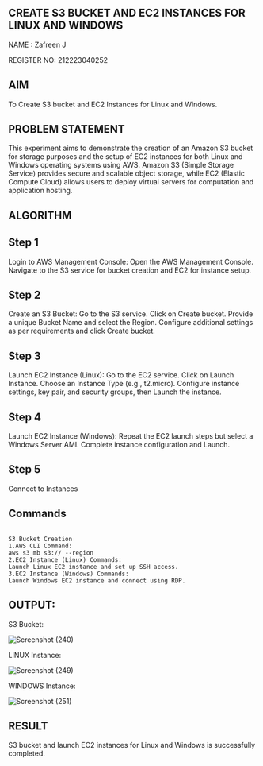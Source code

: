   ## CREATE S3 BUCKET AND EC2 INSTANCES FOR LINUX AND WINDOWS
NAME : Zafreen J

REGISTER NO: 212223040252

## AIM
To Create S3 bucket and EC2 Instances for Linux and Windows.
## PROBLEM STATEMENT
This experiment aims to demonstrate the creation of an Amazon S3 bucket for storage purposes and the setup of EC2 instances for both Linux and Windows operating systems using AWS. Amazon S3 (Simple Storage Service) provides secure and scalable object storage, while EC2 (Elastic Compute Cloud) allows users to deploy virtual servers for computation and application hosting.

## ALGORITHM
 
## Step 1
Login to AWS Management Console:
  Open the AWS Management Console.
  Navigate to the S3 service for bucket creation and EC2 for instance setup.
## Step 2
Create an S3 Bucket:
Go to the S3 service.
Click on Create bucket.
Provide a unique Bucket Name and select the Region.
Configure additional settings as per requirements and click Create bucket.

## Step 3
Launch EC2 Instance (Linux):
Go to the EC2 service.
Click on Launch Instance.
Choose an Instance Type (e.g., t2.micro).
Configure instance settings, key pair, and security groups, then Launch the instance.

## Step 4
Launch EC2 Instance (Windows):
Repeat the EC2 launch steps but select a Windows Server AMI.
Complete instance configuration and Launch.

## Step 5
Connect to Instances


## Commands

```

S3 Bucket Creation
1.AWS CLI Command:
aws s3 mb s3:// --region
2.EC2 Instance (Linux) Commands:
Launch Linux EC2 instance and set up SSH access.
3.EC2 Instance (Windows) Commands:
Launch Windows EC2 instance and connect using RDP.

```

## OUTPUT:

S3 Bucket:

![Screenshot (240)](https://github.com/user-attachments/assets/8b7fb404-e02f-451e-8a77-90c3196152ab)


LINUX Instance:

![Screenshot (249)](https://github.com/user-attachments/assets/c8c4fe15-79dd-4212-996c-9fc9b0894a07)

 WINDOWS Instance:

![Screenshot (251)](https://github.com/user-attachments/assets/64fc6303-721d-4bcb-9415-4cc28b2ad20e)


 ## RESULT
  S3 bucket and launch EC2 instances for Linux and Windows is successfully completed.

  


